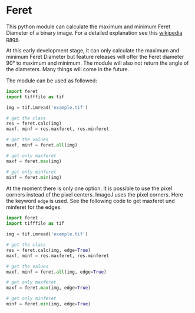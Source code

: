 # Feret

This python module can calculate the maximum and minimum Feret Diameter of a binary image. For a detailed explanation see this [wikipedia page](https://en.wikipedia.org/wiki/Feret_diameter).

At this early development stage, it can only calculate the maximum and minimum Feret Diameter but feature releases will offer the Feret diameter 90° to maximum and minimum. The module will also not return the angle of the diameters. Many things will come in the future.

The module can be used as followed:

```python
import feret
import tifffile as tif

img = tif.imread('example.tif')

# get the class
res = feret.calc(img)
maxf, minf = res.maxferet, res.minferet

# get the values
maxf, minf = feret.all(img)

# get only maxferet
maxf = feret.max(img)

# get only minferet
minf = feret.min(img)
```

At the moment there is only one option. It is possible to use the pixel corners instead of the pixel centers. ImageJ uses the pixel corners. Here the keyword `edge` is used. See the following code to get maxferet und minferet for the edges.

```python
import feret
import tifffile as tif

img = tif.imread('example.tif')

# get the class
res = feret.calc(img, edge=True)
maxf, minf = res.maxferet, res.minferet

# get the values
maxf, minf = feret.all(img, edge=True)

# get only maxferet
maxf = feret.max(img, edge=True)

# get only minferet
minf = feret.min(img, edge=True)
```

